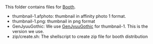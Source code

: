 This folder contains files for [Booth](https://anatawa12.booth.pm/items/4951120).

- thumbnail-1.afphoto: thumbnail in affinity photo 1 format.
- thumbnail-1.png: thumbnail in png format
- GenJyuuGothic: We use [GenJyuuGothic](http://jikasei.me/font/genjyuu/) for thumbnail-1. This is the version we use.
- zip/create.sh: The shellscript to create zip file for booth distribution
